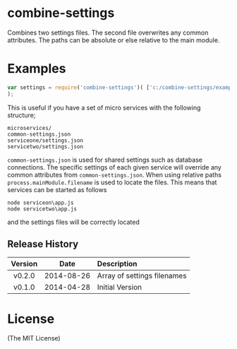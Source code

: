 combine-settings
================

Combines two settings files. The second file overwrites any common attributes. The paths can be absolute or else relative to the main module.
# Examples

```js
var settings = require('combine-settings')( ['c:/combine-settings/example/common-settings.json', '../other-settings.json', 'settings.json', ]
);

```


This is useful if you have a set of micro services with the following structure;

```
microservices/
common-settings.json
serviceone/settings.json
servicetwo/settings.json
```

``common-settings.json`` is used for shared settings such as database connections. The specific settings of each given service will override any common attributes from ``common-settings.json``.
When using relative paths ``process.mainModule.filename`` is used to locate the files. This means that services can be started as follows
```
node serviceon\app.js
node servicetwo\app.js
```
and the settings files will be correctly located

## Release History
|Version|Date|Description|
|:--:|:--:|:--|
|v0.2.0|2014-08-26| Array of settings filenames|
|v0.1.0|2014-04-28| Initial Version|

# License 

(The MIT License)

